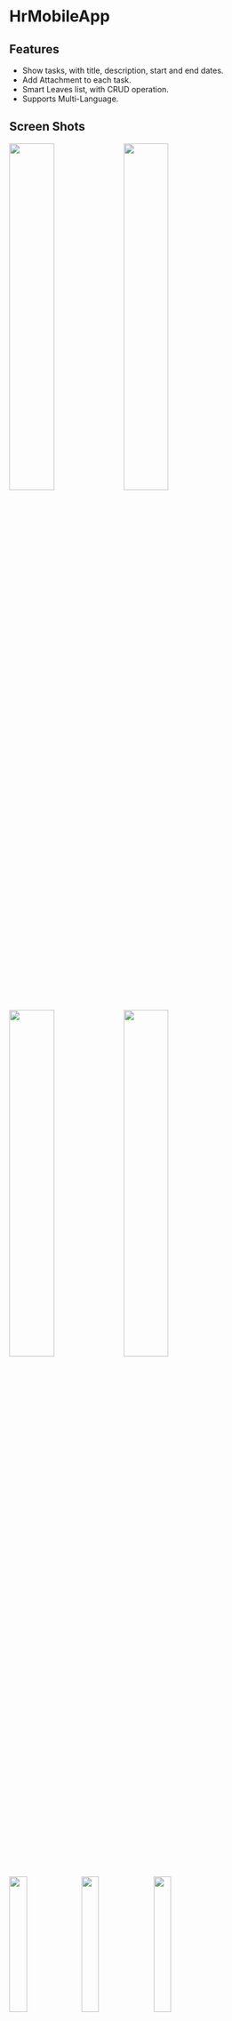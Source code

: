 # HrMobileApp 

## Features

* Show tasks, with title, description, start and end dates.
* Add Attachment to each task.
* Smart Leaves list, with CRUD operation.
* Supports Multi-Language.

## Screen Shots

<img src="https://image.ibb.co/j7si36/1.png" width="40%">         <img src="https://image.ibb.co/dwoqi6/3.png" width="40%">
<img src="https://image.ibb.co/f9H5GR/5.png" width="40%">         <img src="https://image.ibb.co/n0Y1qm/6.png" width="40%">
<img src="https://image.ibb.co/hv09bR/15.png" width="25%">      <img src="https://image.ibb.co/cJ0mO6/16.png" width="25%">      <img src="https://image.ibb.co/iWgt36/17.png" width="25%">  
<img src="https://image.ibb.co/hr9fi6/18.png" width="25%">      <img src="https://image.ibb.co/eQKfi6/19.png" width="25%">      <img src="https://image.ibb.co/cVLWqm/20.png" width="25%">
<img src="https://image.ibb.co/h2xpbR/21.png" width="25%">      <img src="https://image.ibb.co/hv5mO6/22.png" width="25%">      <img src="https://image.ibb.co/iw2Bqm/24.png" width="25%">  
<img src="https://image.ibb.co/e30EAm/29.png" width="25%">      <img src="https://image.ibb.co/bsWeAm/30.png" width="25%">      <img src="https://image.ibb.co/j77ai6/31.png" width="25%">

